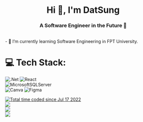 <h1 align="center">Hi 👋, I'm DatSung</h1>
<h3 align="center">A Software Engineer in the Future 👋</h3></br>
- 🌱 I’m currently learning Software Engineering in FPT University.
<br>

# 💻 Tech Stack:
![.Net](https://img.shields.io/badge/.NET-5C2D91?style=for-the-badge&logo=.net&logoColor=white) ![React](https://img.shields.io/badge/react-%2320232a.svg?style=for-the-badge&logo=react&logoColor=%2361DAFB) <br> ![MicrosoftSQLServer](https://img.shields.io/badge/Microsoft%20SQL%20Server-CC2927?style=for-the-badge&logo=microsoft%20sql%20server&logoColor=white) <br> ![Canva](https://img.shields.io/badge/Canva-%2300C4CC.svg?style=for-the-badge&logo=Canva&logoColor=white) ![Figma](https://img.shields.io/badge/figma-%23F24E1E.svg?style=for-the-badge&logo=figma&logoColor=white)

<a href="https://wakatime.com/@8886bb28-a205-4492-9c1a-3e66862e9b94"><img src="https://wakatime.com/badge/user/8886bb28-a205-4492-9c1a-3e66862e9b94.svg" alt="Total time coded since Jul 17 2022" /></a>
</br>
<a href="https://wakatime.com"><img src="https://wakatime.com/share/@datsung/1fb3ca79-3102-4fdc-8065-38bb156cc8e7.png" /></a>
</br>
<a href="https://wakatime.com"><img src="https://wakatime.com/share/@datsung/b4a0c5e4-16ba-4e75-9ae7-3db51bc24352.png" /></a>
</br>
<a href="https://wakatime.com"><img src="https://wakatime.com/share/@datsung/b50ea66a-0c29-4f31-b2c9-118fb8e97b43.png" /></a>
</br>

